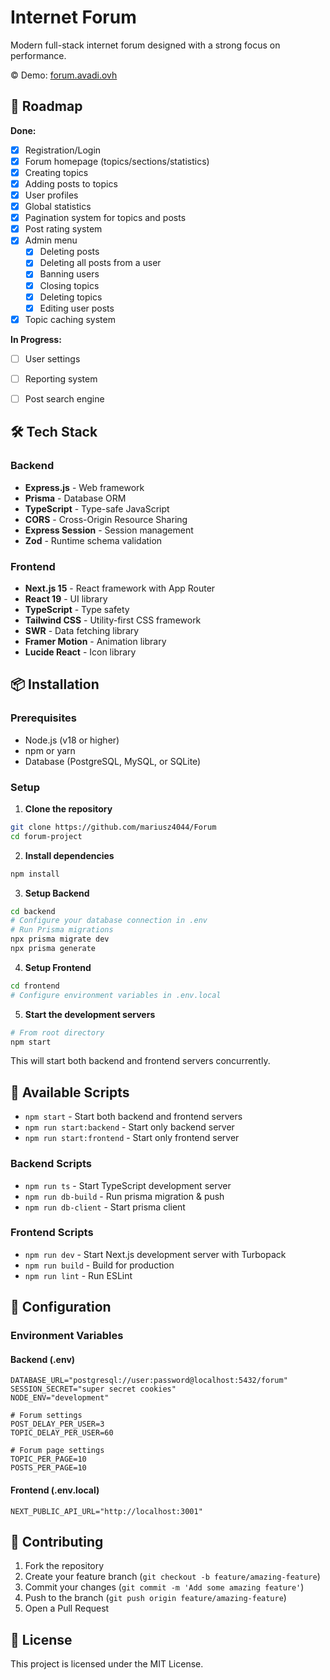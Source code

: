 ﻿# Internet Forum

Modern full-stack internet forum designed with a strong focus on performance.

©️ Demo: [forum.avadi.ovh](https://forum.avadi.ovh)

## 🔮 Roadmap

**Done:**
- [x] Registration/Login
- [x] Forum homepage (topics/sections/statistics)
- [x] Creating topics
- [x] Adding posts to topics
- [x] User profiles
- [x] Global statistics
- [x] Pagination system for topics and posts
- [x] Post rating system
- [x] Admin menu
  - [x] Deleting posts
  - [x] Deleting all posts from a user
  - [x] Banning users
  - [x] Closing topics
  - [x] Deleting topics
  - [x] Editing user posts
- [x] Topic caching system

**In Progress:**
- [ ] User settings
- [ ] Reporting system
- [ ] Post search engine


## 🛠️ Tech Stack

### Backend
- **Express.js** - Web framework
- **Prisma** - Database ORM
- **TypeScript** - Type-safe JavaScript
- **CORS** - Cross-Origin Resource Sharing
- **Express Session** - Session management
- **Zod** - Runtime schema validation

### Frontend
- **Next.js 15** - React framework with App Router
- **React 19** - UI library
- **TypeScript** - Type safety
- **Tailwind CSS** - Utility-first CSS framework
- **SWR** - Data fetching library
- **Framer Motion** - Animation library
- **Lucide React** - Icon library

## 📦 Installation

### Prerequisites
- Node.js (v18 or higher)
- npm or yarn
- Database (PostgreSQL, MySQL, or SQLite)

### Setup

1. **Clone the repository**
```bash
git clone https://github.com/mariusz4044/Forum
cd forum-project
```

2. **Install dependencies**
```bash
npm install
```

3. **Setup Backend**
```bash
cd backend
# Configure your database connection in .env
# Run Prisma migrations
npx prisma migrate dev
npx prisma generate
```

4. **Setup Frontend**
```bash
cd frontend
# Configure environment variables in .env.local
```

5. **Start the development servers**
```bash
# From root directory
npm start
```

This will start both backend and frontend servers concurrently.

## 🚦 Available Scripts

- `npm start` - Start both backend and frontend servers
- `npm run start:backend` - Start only backend server
- `npm run start:frontend` - Start only frontend server

### Backend Scripts
- `npm run ts` - Start TypeScript development server
- `npm run db-build` - Run prisma migration & push
- `npm run db-client` - Start prisma client
  
### Frontend Scripts
- `npm run dev` - Start Next.js development server with Turbopack
- `npm run build` - Build for production
- `npm run lint` - Run ESLint

## 🔧 Configuration

### Environment Variables

#### Backend (.env)
```env
DATABASE_URL="postgresql://user:password@localhost:5432/forum"
SESSION_SECRET="super secret cookies"
NODE_ENV="development"

# Forum settings
POST_DELAY_PER_USER=3
TOPIC_DELAY_PER_USER=60

# Forum page settings
TOPIC_PER_PAGE=10
POSTS_PER_PAGE=10
```

#### Frontend (.env.local)
```env
NEXT_PUBLIC_API_URL="http://localhost:3001"
```

## 🤝 Contributing

1. Fork the repository
2. Create your feature branch (`git checkout -b feature/amazing-feature`)
3. Commit your changes (`git commit -m 'Add some amazing feature'`)
4. Push to the branch (`git push origin feature/amazing-feature`)
5. Open a Pull Request

## 📄 License

This project is licensed under the MIT License.




